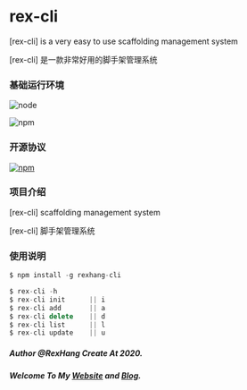 # rex-cli
[rex-cli] is a very easy to use scaffolding management system

[rex-cli] 是一款非常好用的脚手架管理系统

### 基础运行环境
![node](https://img.shields.io/badge/node_version->=9.10.0-green.svg?style=plastic)

![npm](https://img.shields.io/badge/npm_version->=5.6.0-green.svg?style=plastic)

### 开源协议
[![npm](https://img.shields.io/badge/license-MIT-blue.svg)](https://github.com/rexhang/rex-cli/blob/master/LICENSE)

### 项目介绍
[rex-cli] scaffolding management system

[rex-cli] 脚手架管理系统

### 使用说明
``` javascript
$ npm install -g rexhang-cli
```

``` javascript
$ rex-cli -h
$ rex-cli init      || i
$ rex-cli add       || a
$ rex-cli delete    || d
$ rex-cli list      || l
$ rex-cli update    || u  
````

##### Author @RexHang Create At 2020.

##### Welcome To My [Website](https://rexhang.com/) and [Blog](http://www.rexhang.com/blog/).